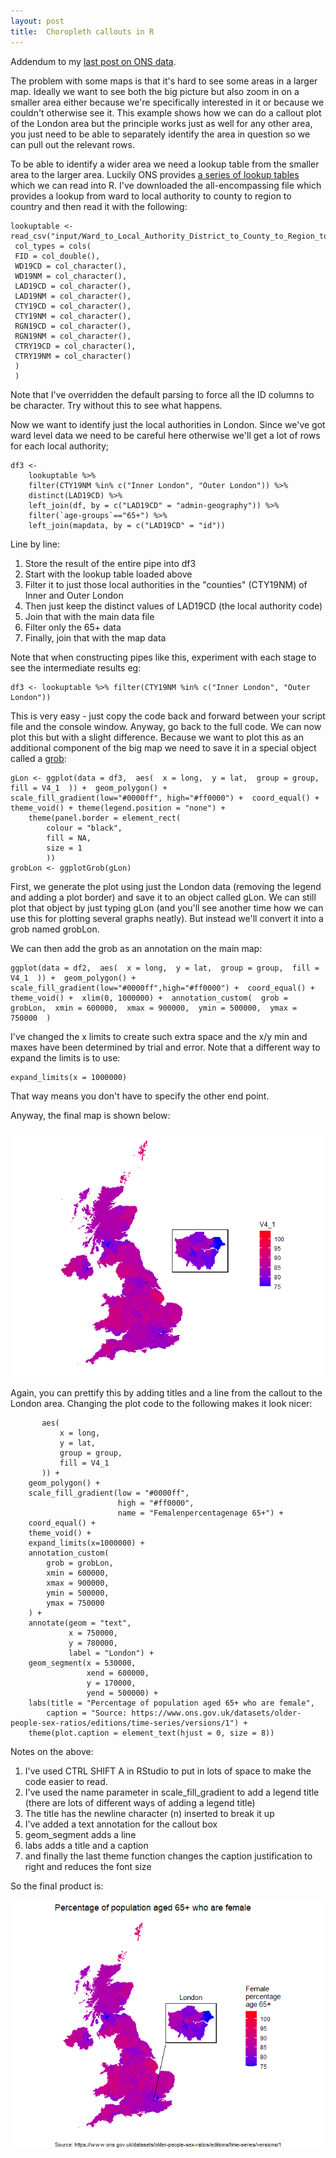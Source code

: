 ```yaml
---
layout: post
title:  Choropleth callouts in R
---
```

 
Addendum to my [last post on ONS data](/uk-choropleths-in-r-merging-with-ons-data).

The problem with some maps is that it's hard to see some areas in a larger map. Ideally we want to see both the big picture but also zoom in on a smaller area either because we're specifically interested in it or because we couldn't otherwise see it. This example shows how we can do a callout plot of the London area but the principle works just as well for any other area, you just need to be able to separately identify the area in question so we can pull out the relevant rows.

To be able to identify a wider area we need a lookup table from the smaller area to the larger area. Luckily ONS provides [a series of lookup tables](https://geoportal.statistics.gov.uk/search?collection=Dataset&sort=name&tags=all(LUP_ADM)) which we can read into R. I've downloaded the all-encompassing file which provides a lookup from ward to local authority to county to region to country and then read it with the following:

```
lookuptable <-
read_csv("input/Ward_to_Local_Authority_District_to_County_to_Region_to_Country_(December_2019)_Lookup_in_United_Kingdom.csv",
 col_types = cols(
 FID = col_double(),
 WD19CD = col_character(),
 WD19NM = col_character(),
 LAD19CD = col_character(),
 LAD19NM = col_character(),
 CTY19CD = col_character(),
 CTY19NM = col_character(),
 RGN19CD = col_character(),
 RGN19NM = col_character(),
 CTRY19CD = col_character(),
 CTRY19NM = col_character()
 )
 )
```

Note that I've overridden the default parsing to force all the ID columns to be character. Try without this to see what happens.

Now we want to identify just the local authorities in London. Since we've got ward level data we need to be careful here otherwise we'll get a lot of rows for each local authority;

```
df3 <-
    lookuptable %>%
    filter(CTY19NM %in% c("Inner London", "Outer London")) %>%
    distinct(LAD19CD) %>% 
    left_join(df, by = c("LAD19CD" = "admin-geography")) %>%
    filter(`age-groups`=="65+") %>% 
    left_join(mapdata, by = c("LAD19CD" = "id"))
```

Line by line:

1.  Store the result of the entire pipe into df3    
2.  Start with the lookup table loaded above
3.  Filter it to just those local authorities in the "counties" (CTY19NM) of Inner and Outer London
4.  Then just keep the distinct values of LAD19CD (the local authority code)
5.  Join that with the main data file
6.  Filter only the 65+ data
7.  Finally, join that with the map data
    
Note that when constructing pipes like this, experiment with each stage to see the intermediate results eg:

```
df3 <- lookuptable %>% filter(CTY19NM %in% c("Inner London", "Outer London"))
```

This is very easy - just copy the code back and forward between your script file and the console window. Anyway, go back to the full code. We can now plot this but with a slight difference. Because we want to plot this as an additional component of the big map we need to save it in a special object called a [grob](https://bookdown.org/rdpeng/RProgDA/the-grid-package.html#grobs):

```
gLon <- ggplot(data = df3,  aes(  x = long,  y = lat,  group = group,  fill = V4_1  )) +  geom_polygon() +  scale_fill_gradient(low="#0000ff", high="#ff0000") +  coord_equal() +  theme_void() + theme(legend.position = "none") +
    theme(panel.border = element_rect(
        colour = "black",
        fill = NA,
        size = 1
        ))
grobLon <- ggplotGrob(gLon)
```

First, we generate the plot using just the London data (removing the legend and adding a plot border) and save it to an object called gLon. We can still plot that object by just typing gLon (and you'll see another time how we can use this for plotting several graphs neatly). But instead we'll convert it into a grob named grobLon.

We can then add the grob as an annotation on the main map:

```
ggplot(data = df2,  aes(  x = long,  y = lat,  group = group,  fill = V4_1  )) +  geom_polygon() +  scale_fill_gradient(low="#0000ff",high="#ff0000") +  coord_equal() +  theme_void() +  xlim(0, 1000000) +  annotation_custom(  grob = grobLon,  xmin = 600000,  xmax = 900000,  ymin = 500000,  ymax = 750000  )
```

I've changed the x limits to create such extra space and the x/y min and maxes have been determined by trial and error. Note that a different way to expand the limits is to use:

```
expand_limits(x = 1000000)
```

That way means you don't have to specify the other end point.

Anyway, the final map is shown below:

![](../assets/2020-06-20c-fig1.png)

Again, you can prettify this by adding titles and a line from the callout to the London area. Changing the plot code to the following makes it look nicer:

```ggplot(data = df2,
       aes(
           x = long,
           y = lat,
           group = group,
           fill = V4_1
       )) +
    geom_polygon() +
    scale_fill_gradient(low = "#0000ff", 
                        high = "#ff0000", 
                        name = "Femalenpercentagenage 65+") +
    coord_equal() +
    theme_void() +
    expand_limits(x=1000000) +
    annotation_custom(
        grob = grobLon,
        xmin = 600000,
        xmax = 900000,
        ymin = 500000,
        ymax = 750000
    ) +
    annotate(geom = "text",
             x = 750000,
             y = 780000,
             label = "London") +
    geom_segment(x = 530000,
                 xend = 600000,
                 y = 170000,
                 yend = 500000) +
    labs(title = "Percentage of population aged 65+ who are female",
        caption = "Source: https://www.ons.gov.uk/datasets/older-people-sex-ratios/editions/time-series/versions/1") +
    theme(plot.caption = element_text(hjust = 0, size = 8))
```

Notes on the above:

1.  I've used CTRL SHIFT A in RStudio to put in lots of space to make the code easier to read.    
2.  I've used the name parameter in scale_fill_gradient to add a legend title (there are lots of different ways of adding a legend title)
3.  The title has the newline character (n) inserted to break it up
4.  I've added a text annotation for the callout box
5.  geom_segment adds a line
6.  labs adds a title and a caption
7.  and finally the last theme function changes the caption justification to right and reduces the font size
    

So the final product is:

![](../assets/2020-06-20c-fig2.png)